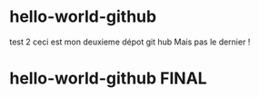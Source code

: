 # hello-world-github
test 2
ceci est mon deuxieme dépot git hub 
Mais pas le dernier !
# hello-world-github FINAL




